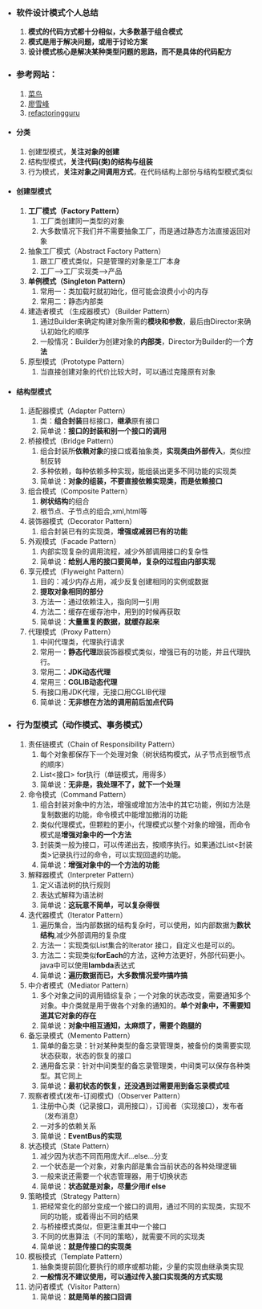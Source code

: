 - ### 软件设计模式个人总结
    1. **模式的代码方式都十分相似，大多数基于组合模式**
    2. **模式是用于解决问题，或用于讨论方案**
    3. **设计模式核心是解决某种类型问题的思路，而不是具体的代码配方**


- ### 参考网站：
    1. [菜鸟](https://www.runoob.com/design-pattern/facade-pattern.html)
    2. [廖雪峰](https://www.liaoxuefeng.com/wiki/1252599548343744/1281319346634785)
    3. [refactoringguru](https://refactoringguru.cn/design-patterns/facade)


- #### 分类
    1. 创建型模式，**关注对象的创建**
    2. 结构型模式，**关注代码(类)的结构与组装**
    3. 行为模式，**关注对象之间调用方式**，在代码结构上部份与结构型模式类似



- #### 创建型模式
  1. **工厂模式（Factory Pattern）**
     1. 工厂类创建同一类型的对象
     2. 大多数情况下我们并不需要抽象工厂，而是通过静态方法直接返回对象
  2. 抽象工厂模式（Abstract Factory Pattern）
     1. 跟工厂模式类似，只是管理的对象是工厂本身
     2. 工厂-->工厂实现类-->产品
  3. **单例模式（Singleton Pattern）**
     1. 常用一：类加载时就初始化，但可能会浪费小小的内存
     2. 常用二：静态内部类
  4. 建造者模式 （生成器模式）（Builder Pattern）
     1. 通过Builder来确定构建对象所需的**模块和参数**，最后由Director来确认初始化的顺序
     2. 一般情况：Builder为创建对象的**内部类**，Director为Builder的一个**方法**
  5. 原型模式（Prototype Pattern）
     1. 当直接创建对象的代价比较大时，可以通过克隆原有对象
  
- #### 结构型模式
  1. 适配器模式（Adapter Pattern）
     1. 类：**组合封装**目标接口，**继承**原有接口
     2. 简单说：**接口的封装和别一个接口的调用**
  2. 桥接模式（Bridge Pattern）
     1. 组合封装所**依赖对象**的接口或着抽象类，**实现类由外部传入**，类似控制反转
     2. 多种依赖，每种依赖多种实现，能组装出更多不同功能的实现类
     3. 简单说：**对象的组装，不要直接依赖实现类，而是依赖接口**
  3. 组合模式（Composite Pattern）
     1. **树状结构**的组合
     2. 根节点、子节点的组合,xml,html等
  4. 装饰器模式（Decorator Pattern）
     1. 组合封装已有的实现类，**增强或减弱已有的功能**
  5. 外观模式（Facade Pattern）
     1. 内部实现复杂的调用流程，减少外部调用接口的复杂性
     2. 简单说：**给别人用的接口要简单，复杂的过程由内部实现**
  6. 享元模式（Flyweight Pattern）
     1. 目的：减少内存占用，减少反复创建相同的实例或数据
     2. **提取对象相同的部分**
     3. 方法一：通过依赖注入，指向同一引用
     4. 方法二：缓存在缓存池中，用到的时候再获取
     5. 简单说：**大量重复的数据，就缓存起来**
  7. 代理模式（Proxy Pattern）
     1. 中间代理类，代理执行请求
     2. 常用一：**静态代理**跟装饰器模式类似，增强已有的功能，并且代理执行。
     3. 常用二：**JDK动态代理**
     4. 常用三：**CGLIB动态代理**
     5. 有接口用JDK代理，无接口用CGLIB代理
     6. 简单说：**无非想在方法的调用前后加点代码**
  
- ### 行为型模式（动作模式、事务模式）
  1. 责任链模式（Chain of Responsibility Pattern）
     1. 每个对象都保存下一个处理对象（树状结构模式，从子节点到根节点的顺序）
     2. List<接口> for执行（单链模式，用得多）
     3. 简单说：**无非是，我处理不了，就下一个处理**
  2. 命令模式（Command Pattern）
     1. 组合封装对象中的方法，增强或增加方法中的其它功能，例如方法是复制数据的功能，命令模式中能增加撤消的功能
     2. 类似代理模式，但颗粒的更小，代理模式以整个对象的增强，而命令模式是**增强对象中的一个方法**
     3. 封装类一般为接口，可以传递出去，按顺序执行。如果通过List<封装类>记录执行过的命令，可以实现回退的功能。
     4. 简单说：**增强对象中的一个方法的功能**
  3. 解释器模式（Interpreter Pattern）
     1. 定义语法树的执行规则
     2. 表达式解释为语法树
     3. 简单说：**这玩意不简单，可以复杂得很**
  4. 迭代器模式（Iterator Pattern）
     1. 遍历集合，当内部数据的结构复杂时，可以使用，如内部数据为**数状结构**,减少外部调用的复杂度
     2. 方法一：实现类似List集合的Iterator 接口，自定义也是可以的。
     3. 方法二：实现类似**forEach**的方法，这种方法更好，外部代码更小。java中可以使用**lambda**表达式
     4. 简单说：**遍历数据而已，大多数情况爱咋搞咋搞**
  5. 中介者模式（Mediator Pattern）
     1. 多个对象之间的调用错综复杂；一个对象的状态改变，需要通知多个对象。中介类就是用于做各个对象的通知的。**单个对象中，不需要知道其它对象的存在**
     2. 简单说：**对象中相互通知，太麻烦了，需要个跑腿的**
  6. 备忘录模式（Memento Pattern）
     1. 简单的备忘录：针对某种类型的备忘录管理类，被备份的类需要实现状态获取，状态的恢复的接口
     2. 通用备忘录：针对中间类型的备忘录管理类，中间类可以保存各种类型。其它同上
     3. 简单说：**最初状态的恢复，还没遇到过需要用到备忘录模式哇**
  7. 观察者模式(发布-订阅模式)（Observer Pattern）
     1. 注册中心类（记录接口，调用接口），订阅者（实现接口），发布者（发布消息）
     2. 一对多的依赖关系
     3. 简单说：**EventBus的实现**
  8. 状态模式（State Pattern）
     1. 减少因为状态不同而用庞大if...else...分支
     2. 一个状态是一个对象，对象内部是集合当前状态的各种处理逻辑
     3. 一般来说还需要一个状态管理器，用于切换状态
     4. 简单说：**状态就是对象，尽量少用if else**
  9. 策略模式（Strategy Pattern）
     1. 把经常变化的部分变成一个接口的调用，通过不同的实现类，实现不同的功能，或着得出不同的结果
     2. 与桥接模式类似，但更注重其中一个接口
     3. 不同的优惠算法（不同的策略），就需要不同的实现类
     4. 简单说：**就是传接口的实现类**
  10. 模板模式（Template Pattern）
      1. 抽象类提前固化要执行的顺序或都功能，少量的实现由继承类实现
      2. **一般情况不建议使用，可以通过传入接口实现类的方式实现**
  11. 访问者模式（Visitor Pattern）
      1. 简单说：**就是简单的接口回调**